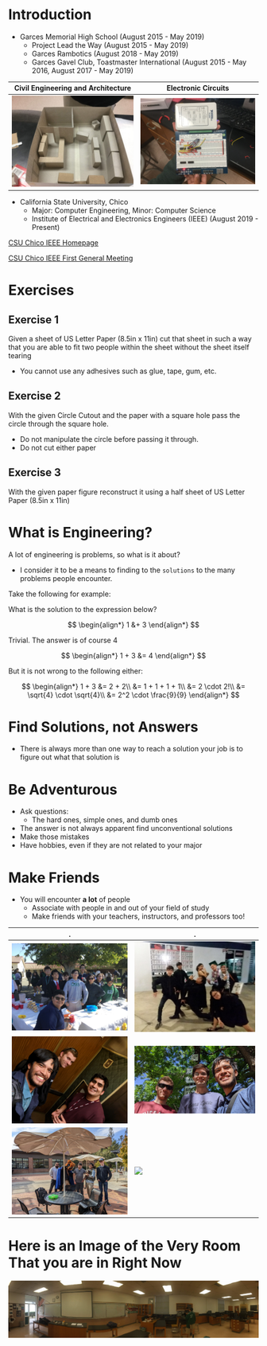 <!--

TOGGLE PREVIEW IN VISUAL STUDIO CODE:
    Ctrl + Shift + V

This space is designated for Markdown resources:
    - General Markdown Documentation: https://markdown-guide.readthedocs.io/en/latest/index.html

    - Markdown in Visual Studio Code Documentation: https://code.visualstudio.com/docs/languages/markdown

-->

[Comment]: <> (Inline Comment)
[//]: <> (This is also a comment)
[//]: # (This is also a comment)
<!--
    This is a multiline comment
-->

# Introduction
- Garces Memorial High School (August 2015 - May 2019)
    - Project Lead the Way (August 2015 - May 2019)
    - Garces Rambotics (August 2018 - May 2019)
    - Garces Gavel Club, Toastmaster International (August 2015 - May 2016, August 2017 - May 2019)
    <!--
    - Asian Culture Club
    - Rampage Newspaper
    - Garces Pep Band and Orchestra
    -->

Civil Engineering and Architecture | Electronic Circuits
--- | ---
![](assets/model.JPG) | ![](assets/circuit.JPG)

- California State University, Chico
    - Major: Computer Engineering, Minor: Computer Science
    - Institute of Electrical and Electronics Engineers (IEEE) (August 2019 - Present)

[CSU Chico IEEE Homepage](https://site.ieee.org/sb-csuchico/)

[CSU Chico IEEE First General Meeting](https://site.ieee.org/sb-csuchico/2022/10/20/recap-1st-general-meeting-fall-2022/)

# Exercises
## Exercise 1
Given a sheet of US Letter Paper (8.5in x 11in) cut that sheet in such a way that you are able to fit two people within the sheet without the sheet itself tearing
- You cannot use any adhesives such as glue, tape, gum, etc.

## Exercise 2
With the given Circle Cutout and the paper with a square hole pass the circle through the square hole.
- Do not manipulate the circle before passing it through.
- Do not cut either paper

## Exercise 3
With the given paper figure reconstruct it using a half sheet of US Letter Paper (8.5in x 11in)

# What is Engineering?
A lot of engineering is problems, so what is it about?

- I consider it to be a means to finding to the ``solutions`` to the many problems people encounter.

Take the following for example:

What is the solution to the expression below?

$$
\begin{align*}
1 &+ 3
\end{align*}
$$

Trivial. The answer is of course 4

$$
\begin{align*}
1 + 3 &= 4
\end{align*}
$$

But it is not wrong to the following either:

$$
\begin{align*}
1 + 3 &= 2 + 2\\
&= 1 + 1 + 1 + 1\\
&= 2 \cdot 2!\\
&= \sqrt{4} \cdot \sqrt{4}\\
&= 2^2 \cdot \frac{9}{9}
\end{align*}
$$

# Find Solutions, not Answers
- There is always more than one way to reach a solution your job is to figure out what that solution is

# Be Adventurous
- Ask questions:
    - The hard ones, simple ones, and dumb ones
- The answer is not always apparent find unconventional solutions
- Make those mistakes
- Have hobbies, even if they are not related to your major

# Make Friends
- You will encounter **a lot** of people
    - Associate with people in and out of your field of study
    - Make friends with your teachers, instructors, and professors too!

. | .
--- | ---
![](assets/high_asian.jpg) | ![](assets/high_graduation.jpg)
![](assets/college_elevator.jpg) | ![](assets/college_bus.jpg)
![](assets/college_bench.jpg) | ![](assets/college_table.jpg)


# Here is an Image of the Very Room That you are in Right Now

![](assets/room.JPG)
